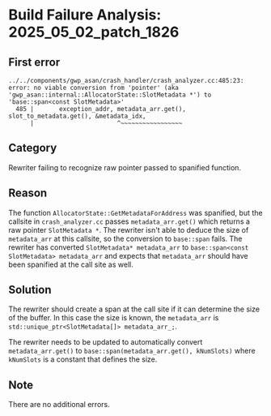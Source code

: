 # Build Failure Analysis: 2025_05_02_patch_1826

## First error

```
../../components/gwp_asan/crash_handler/crash_analyzer.cc:485:23: error: no viable conversion from 'pointer' (aka 'gwp_asan::internal::AllocatorState::SlotMetadata *') to 'base::span<const SlotMetadata>'
  485 |       exception_addr, metadata_arr.get(), slot_to_metadata.get(), &metadata_idx,
      |                       ^~~~~~~~~~~~~~~~~~
```

## Category
Rewriter failing to recognize raw pointer passed to spanified function.

## Reason
The function `AllocatorState::GetMetadataForAddress` was spanified, but the callsite in `crash_analyzer.cc` passes `metadata_arr.get()` which returns a raw pointer `SlotMetadata *`. The rewriter isn't able to deduce the size of `metadata_arr` at this callsite, so the conversion to `base::span` fails. The rewriter has converted `SlotMetadata* metadata_arr` to `base::span<const SlotMetadata> metadata_arr` and expects that `metadata_arr` should have been spanified at the call site as well.

## Solution
The rewriter should create a span at the call site if it can determine the size of the buffer. In this case the size is known, the `metadata_arr` is `std::unique_ptr<SlotMetadata[]> metadata_arr_;`.

The rewriter needs to be updated to automatically convert `metadata_arr.get()` to `base::span(metadata_arr.get(), kNumSlots)` where `kNumSlots` is a constant that defines the size.

## Note
There are no additional errors.